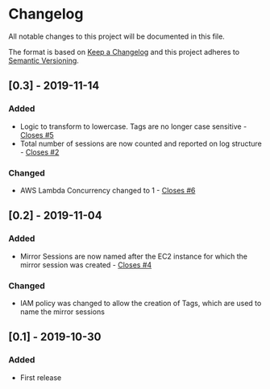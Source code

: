 # Changelog
All notable changes to this project will be documented in this file.

The format is based on [Keep a Changelog](http://keepachangelog.com/en/1.0.0/)
and this project adheres to [Semantic Versioning](http://semver.org/spec/v2.0.0.html).

## [0.3] - 2019-11-14
### Added
- Logic to transform to lowercase. Tags are no longer case sensitive - [Closes #5](https://github.com/3CORESec/AWS-AutoMirror/issues/5)
- Total number of sessions are now counted and reported on log structure - [Closes #2](https://github.com/3CORESec/AWS-AutoMirror/issues/2)
### Changed
- AWS Lambda Concurrency changed to 1 - [Closes #6](https://github.com/3CORESec/AWS-AutoMirror/issues/6)

## [0.2] - 2019-11-04
### Added
- Mirror Sessions are now named after the EC2 instance for which the mirror session was created - [Closes #4](https://github.com/3CORESec/AWS-AutoMirror/issues/4)
### Changed
- IAM policy was changed to allow the creation of Tags, which are used to name the mirror sessions

## [0.1] - 2019-10-30
### Added
- First release
